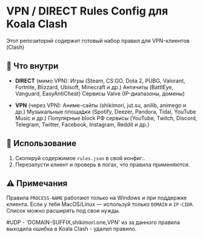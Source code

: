 # VPN / DIRECT Rules Config для Koala Clash

Этот репозиторий содержит готовый набор правил для VPN-клиентов (Clash)

## 🔹 Что внутри
- **DIRECT** (мимо VPN):
   Игры (Steam, CS:GO, Dota 2, PUBG, Valorant, Fortnite, Blizzard, Ubisoft, Minecraft и др.)
   Античиты (BattlEye, Vanguard, EasyAntiCheat)
   Сервисы Valve (IP-диапазоны, домены)

- **VPN** (через VPN):
   Аниме-сайты (shikimori, jut.su, anilib, animego и др.)
   Музыкальные площадки (Spotify, Deezer, Pandora, Tidal, YouTube Music и др.)
   Популярные block РФ сервисы (YouTube, Twitch, Discord, Telegram, Twitter, Facebook, Instagram, Reddit и др.)

## 📌 Использование
1. Скопируй содержимое `rules.json` в свой конфиг..
2. Перезапусти клиент и проверь в логах, что правила применяются.

## ⚠️ Примечания
Правила `PROCESS-NAME` работают только на Windows и при поддержке клиента.
Если у тебя MacOS/Linux — используй только `DOMAIN` и `IP-CIDR`.
Список можно расширять под свои нужды.

#UDP - 'DOMAIN-SUFFIX,shikimori.one,VPN' из за данного правила выходила ошибка в Koala Clash - удалил правило.
